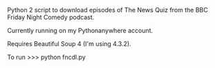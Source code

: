 Python 2 script to download episodes of The News Quiz from the BBC Friday Night Comedy podcast.

Currently running on my Pythonanywhere account.

Requires Beautiful Soup 4 (I'm using 4.3.2).

To run >>> python fncdl.py
